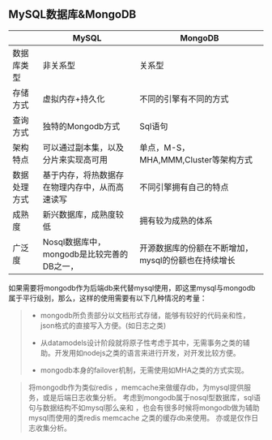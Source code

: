## MySQL数据库&MongoDB

|              | MySQL                                          | MongoDB                                             |
| ------------ | ---------------------------------------------- | --------------------------------------------------- |
| 数据库类型   | 非关系型                                       | 关系型                                              |
| 存储方式     | 虚拟内存+持久化                                | 不同的引擎有不同的方式                              |
| 查询方式     | 独特的Mongodb方式                              | Sql语句                                             |
| 架构特点     | 可以通过副本集，以及分片来实现高可用           | 单点，M-S，MHA,MMM,Cluster等架构方式                |
| 数据处理方式 | 基于内存，将热数据存在物理内存中，从而高速读写 | 不同引擎拥有自己的特点                              |
| 成熟度       | 新兴数据库，成熟度较低                         | 拥有较为成熟的体系                                  |
| 广泛度       | Nosql数据库中，mongodb是比较完善的DB之一，     | 开源数据库的份额在不断增加，mysql的份额也在持续增长 |

如果需要将mongodb作为后端db来代替mysql使用，即这里mysql与mongodb  属于平行级别，那么，这样的使用需要有以下几种情况的考量：  

>- mongodb所负责部分以文档形式存储，能够有较好的代码亲和性，json格式的直接写入方便。(如日志之类) 
>
>- 从datamodels设计阶段就将原子性考虑于其中，无需事务之类的辅助。开发用如nodejs之类的语言来进行开发，对开发比较方便。
>
>- mongodb本身的failover机制，无需使用如MHA之类的方式实现。

> 将mongodb作为类似redis ，memcache来做缓存db，为mysql提供服务，或是后端日志收集分析。  考虑到mongodb属于nosql型数据库，sql语句与数据结构不如mysql那么亲和  ，也会有很多时候将mongodb做为辅助mysql而使用的类redis memcache 之类的缓存db来使用。 亦或是仅作日志收集分析。

 